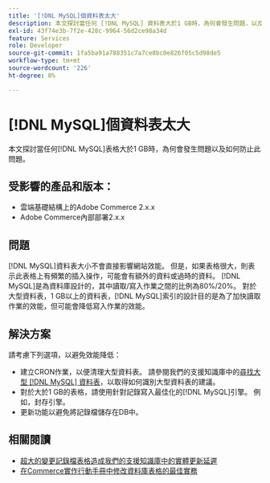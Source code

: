 ```yaml
---
title: '[!DNL MySQL]個資料表太大'
description: 本文探討當任何 [!DNL MySQL] 資料表大於1 GB時，為何會發生問題，以及如何防止此問題。
exl-id: 43f74e3b-7f2e-428c-9964-56d2ce98a34d
feature: Services
role: Developer
source-git-commit: 1fa5ba91a788351c7a7ce8bc0e826f05c5d98de5
workflow-type: tm+mt
source-wordcount: '226'
ht-degree: 0%

---
```


# [!DNL MySQL]個資料表太大

本文探討當任何[!DNL MySQL]表格大於1 GB時，為何會發生問題以及如何防止此問題。

## 受影響的產品和版本：

* 雲端基礎結構上的Adobe Commerce 2.x.x
* Adobe Commerce內部部署2.x.x

## 問題

[!DNL MySQL]資料表大小不會直接影響網站效能。 但是，如果表格很大，則表示此表格上有頻繁的插入操作，可能會有額外的資料或過時的資料。 [!DNL MySQL]是為資料庫設計的，其中讀取/寫入作業之間的比例為80%/20%。  對於大型資料表，1 GB以上的資料表，[!DNL MySQL]索引的設計目的是為了加快讀取作業的效能，但可能會降低寫入作業的效能。

## 解決方案

請考慮下列選項，以避免效能降低：

* 建立CRON作業，以便清理大型資料表。 請參閱我們的支援知識庫中的[尋找大型 [!DNL MySQL] 資料表](/help/how-to/general/find-large-mysql-tables.md)，以取得如何識別大型資料表的建議。
* 對於大於1 GB的表格，請使用針對記錄寫入最佳化的[!DNL MySQL]引擎。 例如，封存引擎。
* 更新功能以避免將記錄檔儲存在DB中。

## 相關閱讀

* [超大的變更記錄檔表格造成我們的支援知識庫中的實體更新延遲](https://experienceleague.adobe.com/en/docs/commerce-knowledge-base/kb/troubleshooting/database/changes-in-the-database-are-not-reflected-on-the-storefront)
* [在Commerce實作行動手冊中修改資料庫表格的最佳實務](https://experienceleague.adobe.com/en/docs/commerce-operations/implementation-playbook/best-practices/development/modifying-core-and-third-party-tables#why-adobe-recommends-avoiding-modifications)
